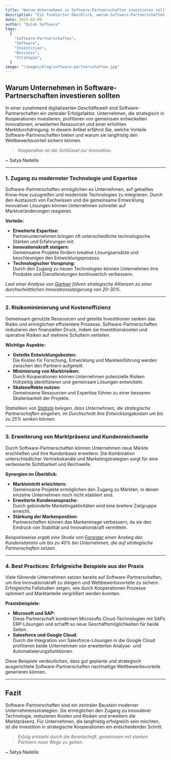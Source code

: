 ```yaml
---
title: "Warum Unternehmen in Software-Partnerschaften investieren sollten"
description: "Ein fundierter Überblick, warum Software-Partnerschaften für Unternehmen entscheidend sind – mit praxisnahen Beispielen, statistischen Fakten und wertvollen Tipps zur strategischen Zusammenarbeit."
date: 2025-02-09
author: "Eulah Software"
tags:
  [
    "Software-Partnerschaften",
    "Software",
    "Investition",
    "Business",
    "Strategie",
  ]
image: "/images/blog/software-partnerschaften.jpg"
---
```


## Warum Unternehmen in Software-Partnerschaften investieren sollten

In einer zunehmend digitalisierten Geschäftswelt sind Software-Partnerschaften ein zentraler Erfolgsfaktor. Unternehmen, die strategisch in Kooperationen investieren, profitieren von gemeinsam entwickelten Innovationen, erweiterten Ressourcen und einer erhöhten Marktdurchdringung. In diesem Artikel erfährst Sie, welche Vorteile Software-Partnerschaften bieten und warum sie langfristig den Wettbewerbsvorteil sichern können.

> _Kooperation ist der Schlüssel zur Innovation._

~ Satya Nadella

---

### 1. Zugang zu modernster Technologie und Expertise

Software-Partnerschaften ermöglichen es Unternehmen, auf geballtes Know-how zuzugreifen und modernste Technologien zu integrieren. Durch den Austausch von Fachwissen und die gemeinsame Entwicklung innovativer Lösungen können Unternehmen schneller auf Marktveränderungen reagieren.

**Vorteile:**

- **Erweiterte Expertise:**  
  Partnerunternehmen bringen oft unterschiedliche technologische Stärken und Erfahrungen mit.
- **Innovationskraft steigern:**  
  Gemeinsame Projekte fördern kreative Lösungsansätze und beschleunigen den Entwicklungsprozess.
- **Technologischer Vorsprung:**  
  Durch den Zugang zu neuen Technologien können Unternehmen ihre Produkte und Dienstleistungen kontinuierlich verbessern.

_Laut einer Analyse von [Gartner](https://www.gartner.com/smarterwithgartner/build-alliances-to-thrive-in-business-ecosystems) führen strategische Allianzen zu einer durchschnittlichen Innovationssteigerung von 20-30%._

---

### 2. Risikominimierung und Kosteneffizienz

Gemeinsam genutzte Ressourcen und geteilte Investitionen senken das Risiko und ermöglichen effizientere Prozesse. Software-Partnerschaften reduzieren den finanziellen Druck, indem sie Investitionskosten und operative Risiken auf mehrere Schultern verteilen.

**Wichtige Aspekte:**

- **Geteilte Entwicklungskosten:**  
  Die Kosten für Forschung, Entwicklung und Markteinführung werden zwischen den Partnern aufgeteilt.
- **Minimierung von Marktrisiken:**  
  Durch Kooperationen können Unternehmen potenzielle Risiken frühzeitig identifizieren und gemeinsam Lösungen entwickeln.
- **Skaleneffekte nutzen:**  
  Gemeinsame Ressourcen und Expertise führen zu einer besseren Skalierbarkeit der Projekte.

_Statistiken von [Statista](https://www.statista.com) belegen, dass Unternehmen, die strategische Partnerschaften eingehen, im Durchschnitt ihre Entwicklungskosten um bis zu 25% senken können._

---

### 3. Erweiterung von Marktpräsenz und Kundenreichweite

Durch Software-Partnerschaften können Unternehmen neue Märkte erschließen und ihre Kundenbasis erweitern. Die Kombination unterschiedlicher Vertriebskanäle und Marketingstrategien sorgt für eine verbesserte Sichtbarkeit und Reichweite.

**Synergien im Überblick:**

- **Markteintritt erleichtern:**  
  Gemeinsame Projekte ermöglichen den Zugang zu Märkten, in denen einzelne Unternehmen noch nicht etabliert sind.
- **Erweiterte Kundenansprache:**  
  Durch gebündelte Marketingaktivitäten wird eine breitere Zielgruppe erreicht.
- **Stärkung der Markenposition:**  
  Partnerschaften können das Markenimage verbessern, da sie den Eindruck von Stabilität und Innovationskraft vermitteln.

_Beispielsweise ergab eine Studie von [Forrester](https://www.forrester.com/blogs/) einen Anstieg des Kundenstamms um bis zu 40% bei Unternehmen, die auf strategische Partnerschaften setzen._

---

### 4. Best Practices: Erfolgreiche Beispiele aus der Praxis

Viele führende Unternehmen setzen bereits auf Software-Partnerschaften, um ihre Innovationskraft zu steigern und Wettbewerbsvorteile zu sichern. Erfolgreiche Fallstudien zeigen, wie durch Kooperationen Prozesse optimiert und Marktanteile vergrößert werden konnten.

**Praxisbeispiele:**

- **Microsoft und SAP:**  
  Diese Partnerschaft kombiniert Microsofts Cloud-Technologien mit SAPs ERP-Lösungen und schafft so neue Geschäftsmöglichkeiten für beide Seiten.
- **Salesforce und Google Cloud:**  
  Durch die Integration von Salesforce-Lösungen in die Google Cloud profitieren beide Unternehmen von erweiterten Analyse- und Automatisierungsfunktionen.

Diese Beispiele verdeutlichen, dass gut geplante und strategisch ausgerichtete Software-Partnerschaften nachhaltige Wettbewerbsvorteile generieren können.

---

## Fazit

Software-Partnerschaften sind ein zentraler Baustein moderner Unternehmensstrategien. Sie ermöglichen den Zugang zu innovativer Technologie, reduzieren Kosten und Risiken und erweitern die Marktpräsenz. Für Unternehmen, die langfristig erfolgreich sein möchten, ist die Investition in strategische Kooperationen ein entscheidender Schritt.

> _Erfolg entsteht durch die Bereitschaft, gemeinsam mit starken Partnern neue Wege zu gehen._

~ Satya Nadella
